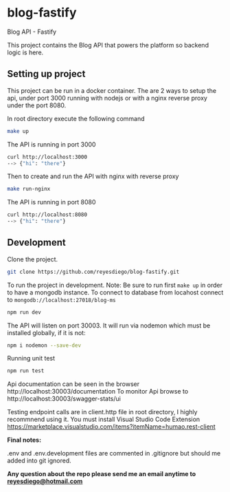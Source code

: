 # blog-fastify
Blog API - Fastify

This project contains the Blog API that powers the platform so backend logic is here.

## Setting up project ##

This project can be run in a docker container. The are 2 ways to setup the api, under port 3000 running with nodejs or with a nginx reverse proxy under the port 8080.

In root directory execute the following command
```bash
make up
```
The API is running in port 3000
```bash
curl http://localhost:3000
--> {"hi": "there"}
```

Then to create and run the API with nginx with reverse proxy
```bash
make run-nginx
```
The API is running in port 8080
```bash
curl http://localhost:8080
--> {"hi": "there"}
```

## Development ##

Clone the project.
```bash
git clone https://github.com/reyesdiego/blog-fastify.git
```

To run the project in development.
Note: Be sure to run first ```make up``` in order to have a mongodb instance. To connect to database from locahost connect to ```mongodb://localhost:27018/blog-ms```

```bash
npm run dev
```
The API will listen on port 30003. It will run via nodemon which must be installed globally, if it is not:
```bash
npm i nodemon --save-dev
```
Running unit test
```bash
npm run test
```

Api documentation can be seen in the browser http://localhost:30003/documentation
To monitor Api browse to http://localhost:30003/swagger-stats/ui

Testing endpoint calls are in client.http file in root directory, I highly recommnend using it. You must install Visual Studio Code Extension https://marketplace.visualstudio.com/items?itemName=humao.rest-client


**Final notes:**

.env and .env.development files are commented in .gitignore but should me added into git ignored.

**Any question about the repo please send me an email anytime to reyesdiego@hotmail.com**